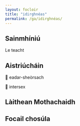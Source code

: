 ```yaml
---
layout: focloir
title: "idirghnéas"
permalink: /ga/idirghnéas/
---
```


## Sainmhíniú

Le teacht

## Aistriúcháin

&#x1f3f4;&#xe0067;&#xe0062;&#xe0073;&#xe0063;&#xe0074;&#xe007f; eadar-sheòrsach

&#x1f3f4;&#xe0067;&#xe0062;&#xe0065;&#xe006e;&#xe0067;&#xe007f; intersex

## Làithean Mothachaidh

## Focail chosúla